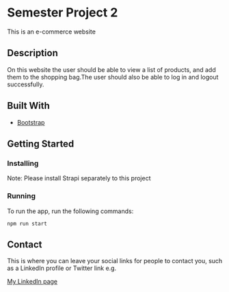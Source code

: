 # Semester Project 2 

This is an e-commerce website

## Description

On this website the user should be able to view a list of products, and add them to the shopping bag.The user should also be able to log in  and  logout successfully.  


## Built With

- [Bootstrap](https://getbootstrap.com)

## Getting Started

### Installing

Note: Please install Strapi separately to this project 

### Running

To run the app, run the following commands:

```
npm run start
```


## Contact

This is where you can leave your social links for people to contact you, such as a LinkedIn profile or Twitter link e.g.


[My LinkedIn page](https://www.linkedin.com/in/yunus-talay-324074191/)


